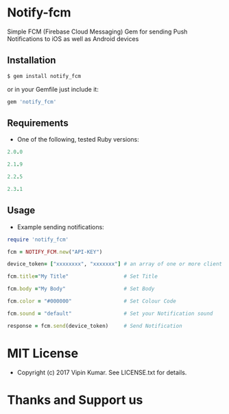 # Notify-fcm

Simple FCM (Firebase Cloud Messaging) Gem for sending Push Notifications to iOS as well as Android devices

## Installation

```ruby
$ gem install notify_fcm
```
or in your Gemfile just include it:

```ruby
gem 'notify_fcm'
```
## Requirements

* One of the following, tested Ruby versions:

```ruby
2.0.0
```
```ruby
2.1.9
```
```ruby
2.2.5
```
```ruby
2.3.1
```
## Usage

* Example sending notifications:

```ruby
require 'notify_fcm'

fcm = NOTIFY_FCM.new("API-KEY")

device_token= ["xxxxxxxx", "xxxxxxx"] # an array of one or more client device tokens

fcm.title="My Title"                  # Set Title

fcm.body ="My Body"                   # Set Body

fcm.color = "#000000"                 # Set Colour Code

fcm.sound = "default"                 # Set your Notification sound

response = fcm.send(device_token)     # Send Notification
```

# MIT License

* Copyright (c) 2017 Vipin Kumar. See LICENSE.txt for details.

# Thanks and Support us
